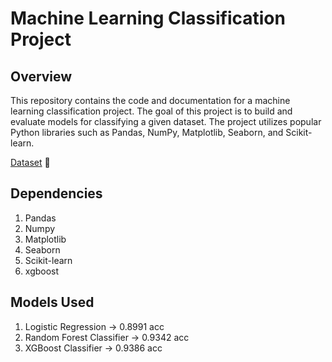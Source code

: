<h1>Machine Learning Classification Project</h1>

<h2>Overview</h2>

This repository contains the code and documentation for a machine learning classification project. The goal of this project is to build and evaluate models for classifying a given dataset. The project utilizes popular Python libraries such as Pandas, NumPy, Matplotlib, Seaborn, and Scikit-learn.

[Dataset](https://www.kaggle.com/datasets/abhinavmangalore/breast-cancer-dataset-wisconsin-diagnostic-uci) 📅

<h2>Dependencies</h2>

1. Pandas
2. Numpy
3. Matplotlib
4. Seaborn
5. Scikit-learn
6. xgboost

<h2>Models Used</h2>

1. Logistic Regression -> 0.8991 acc
1. Random Forest Classifier -> 0.9342 acc
1. XGBoost Classifier -> 0.9386 acc
